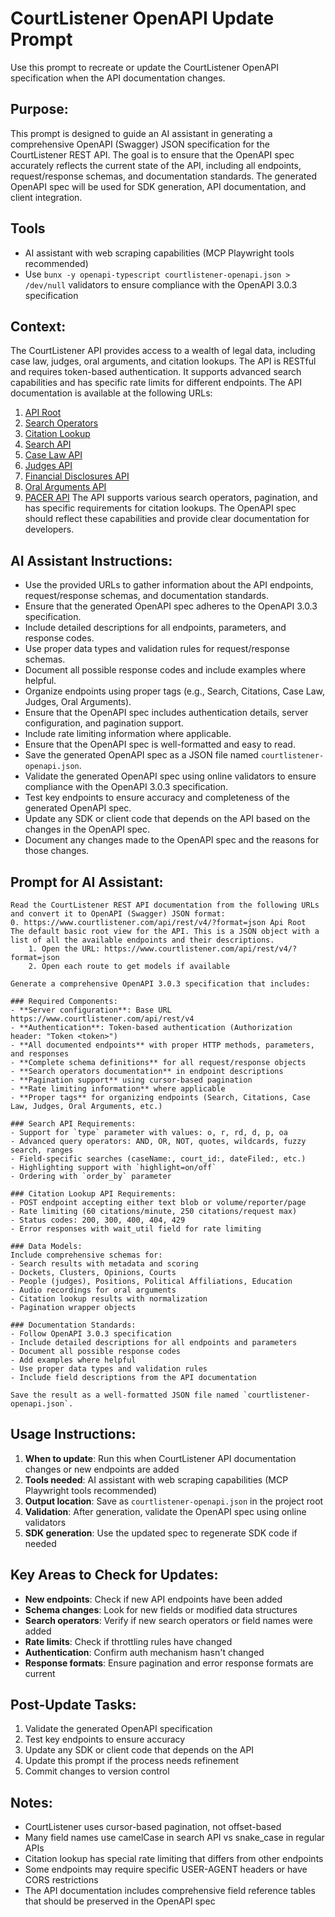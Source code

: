 # CourtListener OpenAPI Update Prompt

Use this prompt to recreate or update the CourtListener OpenAPI specification when the API documentation changes.

## Purpose:
This prompt is designed to guide an AI assistant in generating a comprehensive OpenAPI (Swagger) JSON specification for the CourtListener REST API. The goal is to ensure that the OpenAPI spec accurately reflects the current state of the API, including all endpoints, request/response schemas, and documentation standards.
The generated OpenAPI spec will be used for SDK generation, API documentation, and client integration.

## Tools
- AI assistant with web scraping capabilities (MCP Playwright tools recommended)
- Use `bunx -y openapi-typescript courtlistener-openapi.json > /dev/null` validators to ensure compliance with the OpenAPI 3.0.3 specification

## Context:
The CourtListener API provides access to a wealth of legal data, including case law, judges, oral arguments, and citation lookups. The API is RESTful and requires token-based authentication. It supports advanced search capabilities and has specific rate limits for different endpoints.
The API documentation is available at the following URLs:
1. [API Root](https://www.courtlistener.com/api/rest/v4/?format=json)
2. [Search Operators](https://www.courtlistener.com/help/search-operators/)
3. [Citation Lookup](https://www.courtlistener.com/help/api/rest/citation-lookup/)
4. [Search API](https://www.courtlistener.com/help/api/rest/search/)
5. [Case Law API](https://www.courtlistener.com/help/api/rest/case-law/)
6. [Judges API](https://www.courtlistener.com/help/api/rest/judges/)
7. [Financial Disclosures API](https://www.courtlistener.com/help/api/rest/financial-disclosures/)
8. [Oral Arguments API](https://www.courtlistener.com/help/api/rest/oral-arguments/)
9. [PACER API](https://www.courtlistener.com/help/api/rest/pacer/)
The API supports various search operators, pagination, and has specific requirements for citation lookups. The OpenAPI spec should reflect these capabilities and provide clear documentation for developers.
## AI Assistant Instructions:
- Use the provided URLs to gather information about the API endpoints, request/response schemas, and documentation standards.
- Ensure that the generated OpenAPI spec adheres to the OpenAPI 3.0.3 specification.
- Include detailed descriptions for all endpoints, parameters, and response codes.
- Use proper data types and validation rules for request/response schemas.
- Document all possible response codes and include examples where helpful.
- Organize endpoints using proper tags (e.g., Search, Citations, Case Law, Judges, Oral Arguments).
- Ensure that the OpenAPI spec includes authentication details, server configuration, and pagination support.
- Include rate limiting information where applicable.
- Ensure that the OpenAPI spec is well-formatted and easy to read.
- Save the generated OpenAPI spec as a JSON file named `courtlistener-openapi.json`.
- Validate the generated OpenAPI spec using online validators to ensure compliance with the OpenAPI 3.0.3 specification.
- Test key endpoints to ensure accuracy and completeness of the generated OpenAPI spec.
- Update any SDK or client code that depends on the API based on the changes in the OpenAPI spec.
- Document any changes made to the OpenAPI spec and the reasons for those changes.

## Prompt for AI Assistant:

```
Read the CourtListener REST API documentation from the following URLs and convert it to OpenAPI (Swagger) JSON format:
0. https://www.courtlistener.com/api/rest/v4/?format=json Api Root
The default basic root view for the API. This is a JSON object with a list of all the available endpoints and their descriptions.
    1. Open the URL: https://www.courtlistener.com/api/rest/v4/?format=json
    2. Open each route to get models if available

Generate a comprehensive OpenAPI 3.0.3 specification that includes:

### Required Components:
- **Server configuration**: Base URL https://www.courtlistener.com/api/rest/v4
- **Authentication**: Token-based authentication (Authorization header: "Token <token>")
- **All documented endpoints** with proper HTTP methods, parameters, and responses
- **Complete schema definitions** for all request/response objects
- **Search operators documentation** in endpoint descriptions
- **Pagination support** using cursor-based pagination
- **Rate limiting information** where applicable
- **Proper tags** for organizing endpoints (Search, Citations, Case Law, Judges, Oral Arguments, etc.)

### Search API Requirements:
- Support for `type` parameter with values: o, r, rd, d, p, oa
- Advanced query operators: AND, OR, NOT, quotes, wildcards, fuzzy search, ranges
- Field-specific searches (caseName:, court_id:, dateFiled:, etc.)
- Highlighting support with `highlight=on/off`
- Ordering with `order_by` parameter

### Citation Lookup API Requirements:
- POST endpoint accepting either text blob or volume/reporter/page
- Rate limiting (60 citations/minute, 250 citations/request max)
- Status codes: 200, 300, 400, 404, 429
- Error responses with wait_util field for rate limiting

### Data Models:
Include comprehensive schemas for:
- Search results with metadata and scoring
- Dockets, Clusters, Opinions, Courts
- People (judges), Positions, Political Affiliations, Education
- Audio recordings for oral arguments
- Citation lookup results with normalization
- Pagination wrapper objects

### Documentation Standards:
- Follow OpenAPI 3.0.3 specification
- Include detailed descriptions for all endpoints and parameters
- Document all possible response codes
- Add examples where helpful
- Use proper data types and validation rules
- Include field descriptions from the API documentation

Save the result as a well-formatted JSON file named `courtlistener-openapi.json`.
```

## Usage Instructions:

1. **When to update**: Run this when CourtListener API documentation changes or new endpoints are added
2. **Tools needed**: AI assistant with web scraping capabilities (MCP Playwright tools recommended)
3. **Output location**: Save as `courtlistener-openapi.json` in the project root
4. **Validation**: After generation, validate the OpenAPI spec using online validators
5. **SDK generation**: Use the updated spec to regenerate SDK code if needed

## Key Areas to Check for Updates:

- **New endpoints**: Check if new API endpoints have been added
- **Schema changes**: Look for new fields or modified data structures  
- **Search operators**: Verify if new search operators or field names were added
- **Rate limits**: Check if throttling rules have changed
- **Authentication**: Confirm auth mechanism hasn't changed
- **Response formats**: Ensure pagination and error response formats are current

## Post-Update Tasks:

1. Validate the generated OpenAPI specification
2. Test key endpoints to ensure accuracy
3. Update any SDK or client code that depends on the API
4. Update this prompt if the process needs refinement
5. Commit changes to version control

## Notes:

- CourtListener uses cursor-based pagination, not offset-based
- Many field names use camelCase in search API vs snake_case in regular APIs
- Citation lookup has special rate limiting that differs from other endpoints
- Some endpoints may require specific USER-AGENT headers or have CORS restrictions
- The API documentation includes comprehensive field reference tables that should be preserved in the OpenAPI spec